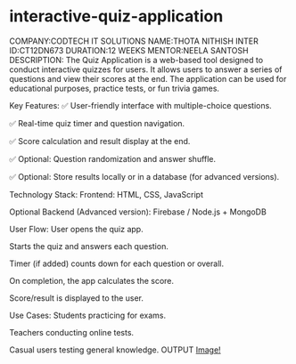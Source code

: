 # interactive-quiz-application
COMPANY:CODTECH IT SOLUTIONS
NAME:THOTA NITHISH
INTER ID:CT12DN673
DURATION:12 WEEKS
MENTOR:NEELA SANTOSH
DESCRIPTION:
   The Quiz Application is a web-based tool designed to conduct interactive quizzes for users. It allows users to answer a series of questions and view their scores at the end. The application can be used for educational purposes, practice tests, or fun trivia games.

Key Features:
✅ User-friendly interface with multiple-choice questions.

✅ Real-time quiz timer and question navigation.

✅ Score calculation and result display at the end.

✅ Optional: Question randomization and answer shuffle.

✅ Optional: Store results locally or in a database (for advanced versions).

Technology Stack:
Frontend: HTML, CSS, JavaScript

Optional Backend (Advanced version): Firebase / Node.js + MongoDB

User Flow:
User opens the quiz app.

Starts the quiz and answers each question.

Timer (if added) counts down for each question or overall.

On completion, the app calculates the score.

Score/result is displayed to the user.

Use Cases:
Students practicing for exams.

Teachers conducting online tests.

Casual users testing general knowledge.
 OUTPUT
  [Image!](https://github.com/user-attachments/assets/b248dd3f-f7e3-490c-8895-2b17fc1ca024)









